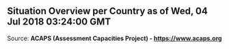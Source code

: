 ## Situation Overview per Country as of Wed, 04 Jul 2018 03:24:00 GMT

Source: **ACAPS (Assessment Capacities Project) - https://www.acaps.org**